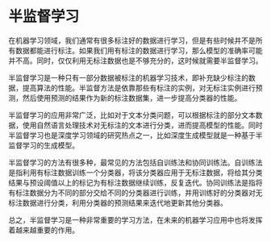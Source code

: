 # 半监督学习

在机器学习领域，我们通常有很多标注好的数据进行学习，但是有些时候并不是所有数据都能进行标注。如果我们用有标注的数据进行学习，那么模型的准确率可能并不高。同时，仅仅利用无标注数据也是不够充分的，这时候就需要半监督学习。

半监督学习是一种只有一部分数据被标注的机器学习技术，即补充缺少标注的数据，提高算法的性能。半监督方法是依靠那些有标注的实例，对无标注实例进行预测，然后使用预测的结果作为新的标注数据集，进一步提高分类器的性能。

半监督学习的应用非常广泛，比如对于文本分类问题，可以根据标注的部分文本数据，使用自然语言处理技术对无标注的文本进行分类，进而提高模型的性能。同时半监督学习也是深度学习领域的研究热点之一，比如深度生成模型就是一种基于半监督学习的生成模型。

半监督学习的方法有很多种，最常见的方法包括自训练法和协同训练法。自训练法是指利用有标注数据训练一个分类器，将该分类器应用于无标注数据，将给其分类结果与预设阈值以上的标记为有标注数据继续训练，反复迭代。协同训练法是指将有标注数据分为不同的部分交给不同的分类器进行训练，并用训练好的分类器对无标注数据进行分类，利用分类器的预测结果来迭代地更新其他分类器。

总之，半监督学习是一种非常重要的学习方法，在未来的机器学习应用中也将发挥着越来越重要的作用。